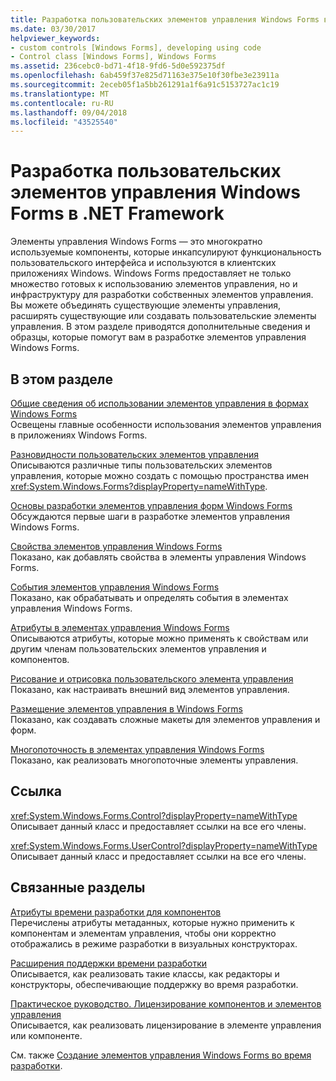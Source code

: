 ```yaml
---
title: Разработка пользовательских элементов управления Windows Forms в .NET Framework
ms.date: 03/30/2017
helpviewer_keywords:
- custom controls [Windows Forms], developing using code
- Control class [Windows Forms], Windows Forms
ms.assetid: 236cebc0-bd71-4f18-9fd6-5d0e592375df
ms.openlocfilehash: 6ab459f37e825d71163e375e10f30fbe3e23911a
ms.sourcegitcommit: 2eceb05f1a5bb261291a1f6a91c5153727ac1c19
ms.translationtype: MT
ms.contentlocale: ru-RU
ms.lasthandoff: 09/04/2018
ms.locfileid: "43525540"
---
```

# <a name="developing-custom-windows-forms-controls-with-the-net-framework"></a>Разработка пользовательских элементов управления Windows Forms в .NET Framework
Элементы управления Windows Forms — это многократно используемые компоненты, которые инкапсулируют функциональность пользовательского интерфейса и используются в клиентских приложениях Windows. Windows Forms предоставляет не только множество готовых к использованию элементов управления, но и инфраструктуру для разработки собственных элементов управления. Вы можете объединять существующие элементы управления, расширять существующие или создавать пользовательские элементы управления. В этом разделе приводятся дополнительные сведения и образцы, которые помогут вам в разработке элементов управления Windows Forms.  
  
## <a name="in-this-section"></a>В этом разделе  
 [Общие сведения об использовании элементов управления в формах Windows Forms](../../../../docs/framework/winforms/controls/overview-of-using-controls-in-windows-forms.md)  
 Освещены главные особенности использования элементов управления в приложениях Windows Forms.  
  
 [Разновидности пользовательских элементов управления](../../../../docs/framework/winforms/controls/varieties-of-custom-controls.md)  
 Описываются различные типы пользовательских элементов управления, которые можно создать с помощью пространства имен <xref:System.Windows.Forms?displayProperty=nameWithType>.  
  
 [Основы разработки элементов управления форм Windows Forms](../../../../docs/framework/winforms/controls/windows-forms-control-development-basics.md)  
 Обсуждаются первые шаги в разработке элементов управления Windows Forms.  
  
 [Свойства элементов управления Windows Forms](../../../../docs/framework/winforms/controls/properties-in-windows-forms-controls.md)  
 Показано, как добавлять свойства в элементы управления Windows Forms.  
  
 [События элементов управления Windows Forms](../../../../docs/framework/winforms/controls/events-in-windows-forms-controls.md)  
 Показано, как обрабатывать и определять события в элементах управления Windows Forms.  
  
 [Атрибуты в элементах управления Windows Forms](../../../../docs/framework/winforms/controls/attributes-in-windows-forms-controls.md)  
 Описываются атрибуты, которые можно применять к свойствам или другим членам пользовательских элементов управления и компонентов.  
  
 [Рисование и отрисовка пользовательского элемента управления](../../../../docs/framework/winforms/controls/custom-control-painting-and-rendering.md)  
 Показано, как настраивать внешний вид элементов управления.  
  
 [Размещение элементов управления в Windows Forms](../../../../docs/framework/winforms/controls/layout-in-windows-forms-controls.md)  
 Показано, как создавать сложные макеты для элементов управления и форм.  
  
 [Многопоточность в элементах управления Windows Forms](../../../../docs/framework/winforms/controls/multithreading-in-windows-forms-controls.md)  
 Показано, как реализовать многопоточные элементы управления.  
  
## <a name="reference"></a>Ссылка  
 <xref:System.Windows.Forms.Control?displayProperty=nameWithType>  
 Описывает данный класс и предоставляет ссылки на все его члены.  
  
 <xref:System.Windows.Forms.UserControl?displayProperty=nameWithType>  
 Описывает данный класс и предоставляет ссылки на все его члены.  
  
## <a name="related-sections"></a>Связанные разделы  
 [Атрибуты времени разработки для компонентов](https://msdn.microsoft.com/library/12050fe3-9327-4509-9e21-4ee2494b95c3)  
 Перечислены атрибуты метаданных, которые нужно применить к компонентам и элементам управления, чтобы они корректно отображались в режиме разработки в визуальных конструкторах.  
  
 [Расширения поддержки времени разработки](https://msdn.microsoft.com/library/d6ac8a6a-42fd-4bc8-bf33-b212811297e2)  
 Описывается, как реализовать такие классы, как редакторы и конструкторы, обеспечивающие поддержку во время разработки.  
  
 [Практическое руководство. Лицензирование компонентов и элементов управления](https://msdn.microsoft.com/library/8e66c1ed-a445-4b26-8185-990b6e2bbd57)  
 Описывается, как реализовать лицензирование в элементе управления или компоненте.  
  
 См. также [Создание элементов управления Windows Forms во время разработки](https://msdn.microsoft.com/library/w29y3h59\(v=vs.110\)).

